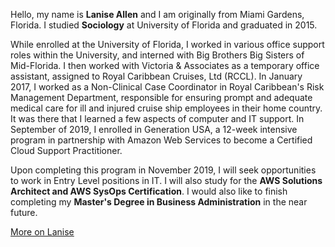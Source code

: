 Hello, my name is **Lanise Allen** and I am originally from Miami Gardens, Florida. I studied **Sociology** at University of Florida and graduated in 2015. 

While enrolled at the University of Florida, I worked in various office support roles within the University, and interned with Big Brothers Big Sisters of Mid-Florida. I then worked with Victoria & Associates as a temporary office assistant, assigned to Royal Caribbean Cruises, Ltd (RCCL). In January 2017, I worked as a Non-Clinical Case Coordinator in Royal Caribbean's Risk Management Department, responsible for ensuring prompt and adequate medical care for ill and injured cruise ship employees in their home country. It was there that I learned a few aspects of computer and IT support. In September of 2019, I enrolled in Generation USA, a 12-week intensive program in partnership with Amazon Web Services to become a Certified Cloud Support Practitioner.

Upon completing this program in November 2019, I will seek opportunities to work in Entry Level positions in IT. I will also study for the **AWS Solutions Architect and AWS SysOps Certification**. I would also like to finish completing my **Master's Degree in Business Administration** in the near future.

<a markdown="0" href="https://www.linkedin.com/in/laniseallen/" class="btn">More on Lanise</a>

[^1]: Example: *domain.com/category-name/post-title*
